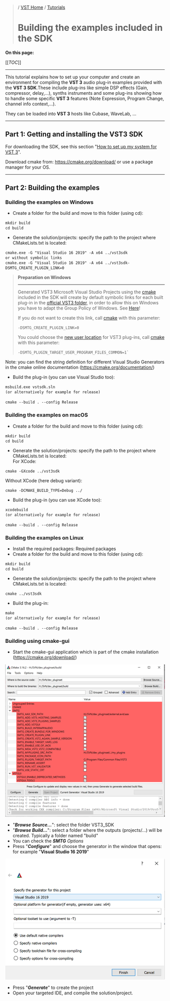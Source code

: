 >/ [VST Home](../Index.md) / [Tutorials](../Tutorials/Index.md)
>
># Building the examples included in the SDK

**On this page:**

[[_TOC_]]

---

This tutorial explains how to set up your computer and create an environment for compiling the **VST 3** audio plug-in examples provided with the **VST 3 SDK**.These include plug-ins like simple DSP effects (Gain, compressor, delay,...), synths instruments and some plug-ins showing how to handle some specific **VST 3** features (Note Expression, Program Change, channel info context,...).

They can be loaded into **VST 3** hosts like Cubase, WaveLab, ...

---

## Part 1: Getting and installing the VST3 SDK

For downloading the SDK, see this section "[How to set up my system for VST 3](../Getting+Started/How+to+setup+my+system.md)".

Download cmake from: <https://cmake.org/download/> or use a package manager for your OS.

---

## Part 2: Building the examples

### Building the examples on Windows

- Create a folder for the build and move to this folder (using cd):
```
mkdir build
cd build
```

- Generate the solution/projects: specify the path to the project where CMakeLists.txt is located:

```
cmake.exe -G "Visual Studio 16 2019" -A x64 ../vst3sdk
or without symbolic links
cmake.exe -G "Visual Studio 16 2019" -A x64 ../vst3sdk-DSMTG_CREATE_PLUGIN_LINK=0
```

>**Preparation on Windows**
>
>---
>
>Generated VST3 Microsoft Visual Studio Projects using the [cmake](https://cmake.org/) included in the SDK will create by default symbolic links for each built plug-in in the [official VST3 folder](../Technical+Documentation/Locations+Format/Plugin+Locations.md), in order to allow this on Windows you have to adapt the Group Policy of Windows. See [Here](../Getting+Started/Preparation+on+Windows.md)!
>
>If you do not want to create this link, call [cmake](https://cmake.org/) with this parameter:
>
>```
>-DSMTG_CREATE_PLUGIN_LINK=0
>```
>
>You could choose the [new user location](../Technical+Documentation/Locations+Format/Plugin+Locations.md) for VST3 plug-ins, call [cmake](https://cmake.org/) with this parameter:
>
>```
>-DSMTG_PLUGIN_TARGET_USER_PROGRAM_FILES_COMMON=1`
>```

Note: you can find the string definition for different Visual Studio Generators in the cmake online documentation (<https://cmake.org/documentation/>)

- Build the plug-in (you can use Visual Studio too):
```
msbuild.exe vstsdk.sln
(or alternatively for example for release)

cmake --build . --config Release
```

### Building the examples on macOS

- Create a folder for the build and move to this folder (using cd):

```
mkdir build
cd build
```

- Generate the solution/projects: specify the path to the project where CMakeLists.txt is located:<br>
For XCode:

```
cmake -GXcode ../vst3sdk
```

Without XCode (here debug variant):

```
cmake -DCMAKE_BUILD_TYPE=Debug ../
```

- Build the plug-in (you can use XCode too):

```
xcodebuild
(or alternatively for example for release)

cmake --build . --config Release
```

### Building the examples on Linux

- Install the required packages: Required packages
- Create a folder for the build and move to this folder (using cd):

```
mkdir build
cd build
```

- Generate the solution/projects: specify the path to the project where CMakeLists.txt is located:

```
cmake ../vst3sdk
```

- Build the plug-in:

```
make
(or alternatively for example for release)

cmake --build . --config Release
```

### Building using cmake-gui

- Start the cmake-gui application which is part of the cmake installation (<https://cmake.org/download/>)

![tutorials_1](../../resources/tutorials_1.png)

- "***Browse Source...***": select the folder VST3_SDK
- "***Browse Build...***": select a folder where the outputs (projects/...) will be created. Typically a folder named "build"
- You can check the ***SMTG** Options*
- Press "***Configure***" and choose the generator in the window that opens: for example "**Visual Studio 16 2019**"

![tutorials_2](../../resources/tutorials_2.png)

- Press "***Generate***" to create the project
- Open your targeted IDE, and compile the solution/project.